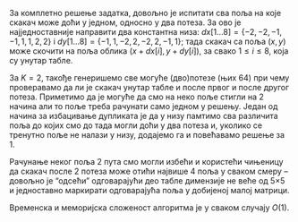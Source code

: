 За комплетно решење задатка, довољно је испитати сва поља на које скакач може доћи у једном, односно у два потеза.  За ово је најједноставније направити два константна низа: $dx[1\ldots 8] = \{-2, -2, -1, -1, 1, 1, 2, 2\}$ i $dy[1\ldots 8] = \{-1, 1, -2, 2, -2, 2, -1, 1\}$; тада скакач са поља $(x, y)$ може скочити на поља облика $(x+dx[i], y+dy[i])$, за свако $1\leq i \leq 8$, која су унутар табле.

За $K=2$, такође генеришемо све могуће (дво)потезе (њих $64$) при чему проверавамо да ли је скакач унутар табле и после првог и после другог потеза. Приметимо да је могуће да смо на неко поље стигли на $2$ начина али то поље треба рачунати само једном у решењу. Један од начина за избацивање дупликата је да у низу памтимо сва различита поља до којих смо до тада могли доћи у два потеза и, уколико се тренутно поље не налази у низу, додајемо га и повећавамо решење за $1$. 

Рачунање неког поља $2$ пута смо могли избећи и користећи чињеницу да скакач после $2$ потеза може отићи највише 4 поља у сваком смеру – довољно је “одсећи” одговарајући део табле димензије не веће од 5×5 и једноставно маркирати одговарајућа поља у добијеној малој матрици.

Временска и меморијска сложеност алгоритма је у сваком случају $О(1)$.
